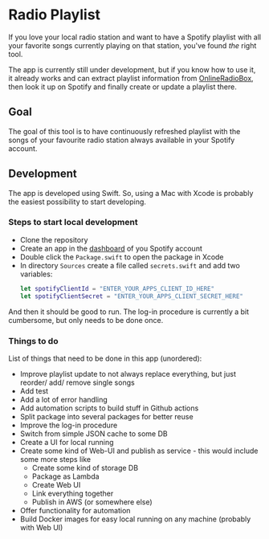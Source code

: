 # Radio Playlist

If you love your local radio station and want to have a Spotify playlist with all your favorite songs currently playing on that station, you've found *the* right tool.

The app is currently still under development, but if you know how to use it, it already works and can extract playlist information from [OnlineRadioBox](https://onlineradiobox.com), then look it up on Spotify and finally create or update a playlist there.

## Goal

The goal of this tool is to have continuously refreshed playlist with the songs of your favourite radio station always available in your Spotify account.

## Development

The app is developed using Swift. So, using a Mac with Xcode is probably the easiest possibility to start developing.

### Steps to start local development

- Clone the repository
- Create an app in the [dashboard](https://developer.spotify.com/dashboard) of you Spotify account
- Double click the `Package.swift` to open the package in Xcode
- In directory `Sources` create a file called `secrets.swift` and add two variables:
  ```swift
  let spotifyClientId = "ENTER_YOUR_APPS_CLIENT_ID_HERE"
  let spotifyClientSecret = "ENTER_YOUR_APPS_CLIENT_SECRET_HERE"
  ```

And then it should be good to run. The log-in procedure is currently a bit cumbersome, but only needs to be done once.

### Things to do

List of things that need to be done in this app (unordered):

- Improve playlist update to not always replace everything, but just reorder/ add/ remove single songs
- Add test
- Add a lot of error handling
- Add automation scripts to build stuff in Github actions
- Split package into several packages for better reuse
- Improve the log-in procedure
- Switch from simple JSON cache to some DB
- Create a UI for local running
- Create some kind of Web-UI and publish as service - this would include some more steps like
  - Create some kind of storage DB 
  - Package as Lambda
  - Create Web UI
  - Link everything together
  - Publish in AWS (or somewhere else)
- Offer functionality for automation
- Build Docker images for easy local running on any machine (probably with Web UI)
